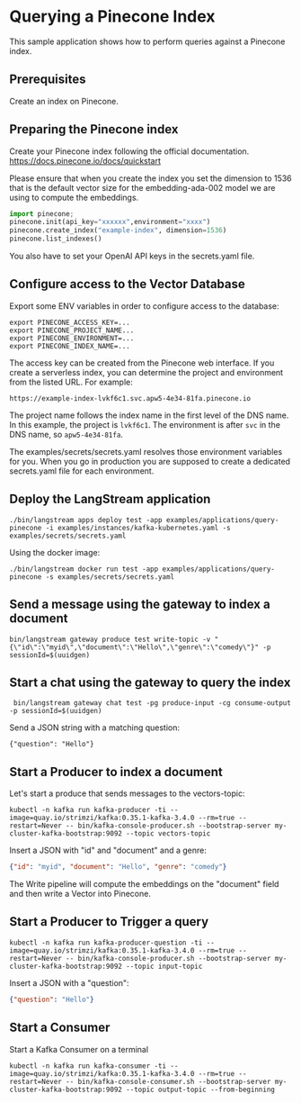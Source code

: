 # Querying a Pinecone Index

This sample application shows how to perform queries against a Pinecone index.

## Prerequisites

Create an index on Pinecone.


## Preparing the Pinecone index

Create your Pinecone index following the official documentation.
https://docs.pinecone.io/docs/quickstart

Please ensure that when you create the index you set the dimension to 1536 that is the default vector size for 
the embedding-ada-002 model we are using to compute the embeddings.

```python
import pinecone;
pinecone.init(api_key="xxxxxx",environment="xxxx")
pinecone.create_index("example-index", dimension=1536)
pinecone.list_indexes()
```

You also have to set your OpenAI API keys in the secrets.yaml file. 

## Configure access to the Vector Database

Export some ENV variables in order to configure access to the database:

```
export PINECONE_ACCESS_KEY=...
export PINECONE_PROJECT_NAME...
export PINECONE_ENVIRONMENT=...
export PINECONE_INDEX_NAME=...
```

The access key can be created from the Pinecone web interface. If you create a serverless
index, you can determine the project and environment from the listed URL. For example:

```
https://example-index-lvkf6c1.svc.apw5-4e34-81fa.pinecone.io
```

The project name follows the index name in the first level of the DNS name. In this
example, the project is `lvkf6c1`. The environment is after `svc` in the DNS name,
so `apw5-4e34-81fa`.

The examples/secrets/secrets.yaml resolves those environment variables for you.
When you go in production you are supposed to create a dedicated secrets.yaml file for each environment.


## Deploy the LangStream application

```
./bin/langstream apps deploy test -app examples/applications/query-pinecone -i examples/instances/kafka-kubernetes.yaml -s examples/secrets/secrets.yaml
```
Using the docker image:

```
./bin/langstream docker run test -app examples/applications/query-pinecone -s examples/secrets/secrets.yaml
```

## Send a message using the gateway to index a document

```
bin/langstream gateway produce test write-topic -v "{\"id\":\"myid\",\"document\":\"Hello\",\"genre\":\"comedy\"}" -p sessionId=$(uuidgen)
```
## Start a chat using the gateway to query the index

```
 bin/langstream gateway chat test -pg produce-input -cg consume-output -p sessionId=$(uuidgen)
 ```

 Send a JSON string with a matching question:

```
{"question": "Hello"}
```

## Start a Producer to index a document

Let's start a produce that sends messages to the vectors-topic:

```
kubectl -n kafka run kafka-producer -ti --image=quay.io/strimzi/kafka:0.35.1-kafka-3.4.0 --rm=true --restart=Never -- bin/kafka-console-producer.sh --bootstrap-server my-cluster-kafka-bootstrap:9092 --topic vectors-topic
```

Insert a JSON with "id" and "document" and a genre:

```json
{"id": "myid", "document": "Hello", "genre": "comedy"}
```

The Write pipeline will compute the embeddings on the "document" field and then write a Vector into Pinecone.

## Start a Producer to Trigger a query

```
kubectl -n kafka run kafka-producer-question -ti --image=quay.io/strimzi/kafka:0.35.1-kafka-3.4.0 --rm=true --restart=Never -- bin/kafka-console-producer.sh --bootstrap-server my-cluster-kafka-bootstrap:9092 --topic input-topic
```

Insert a JSON with a "question":

```json
{"question": "Hello"}
```


## Start a Consumer

Start a Kafka Consumer on a terminal

```
kubectl -n kafka run kafka-consumer -ti --image=quay.io/strimzi/kafka:0.35.1-kafka-3.4.0 --rm=true --restart=Never -- bin/kafka-console-consumer.sh --bootstrap-server my-cluster-kafka-bootstrap:9092 --topic output-topic --from-beginning
```

